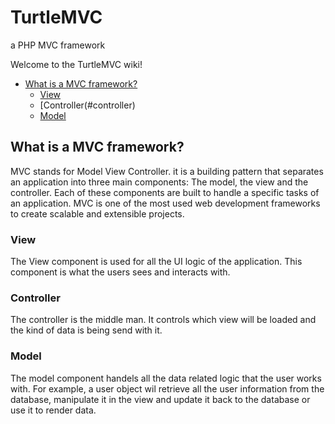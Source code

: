 # TurtleMVC
a PHP MVC framework 

Welcome to the TurtleMVC wiki!

* [What is a MVC framework?](#whatismvc)
  - [View](#view)
  - [Controller(#controller)
  - [Model](#model)


## <a name="whatismvc"> What is a MVC framework? </a>


MVC stands for Model View Controller.
it is a building pattern that separates an application into three main components: The model, the view and the controller.
Each of these components are built to handle a specific tasks of an application. MVC is one of the most used web development
frameworks to create scalable and extensible projects.

### <a name="view">View</a>
The View component is used for all the UI logic of the application. This component is what the users sees and interacts with.

### <a name="controller">Controller</a>
The controller is the middle man. It controls which view will be loaded and the kind of data is being send with it.

### <a name="model">Model</a>
The model component handels all the data related logic that the user works with. For example, a user object wil retrieve all the user information from the database, manipulate it in the view and update it back to the database or use it to render data.
